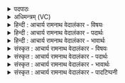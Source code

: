 <details><summary>पदपाठः</summary>

इ꣡न्द्र꣢꣯म्। अ꣣ग्नि꣢म्। क꣣विच्छ꣡दा꣢। क꣣वि। छ꣡दा꣢꣯। य꣣ज्ञ꣡स्य꣢। जू꣣त्या꣢। वृ꣣णे। ता꣢। सो꣢म꣢꣯स्य। इ꣡ह꣢। तृ꣣म्पताम्। ६७१।
</details>

<details><summary>अधिमन्त्रम् (VC)</summary>

- इन्द्राग्नी
- विश्वामित्रो गाथिनः
- गायत्री
- षड्जः
</details>

<details><summary>हिन्दी : आचार्य रामनाथ वेदालंकार - विषयः</summary>

अगले मन्त्र में पुनः उसी विषय का वर्णन है।
</details>

<details><summary>हिन्दी : आचार्य रामनाथ वेदालंकार - पदार्थः</summary>

पदार्थान्वयभाषाः -  मैं (यज्ञस्य) विद्यायज्ञ की (जूत्या) शीघ्र सिद्धि के लिए (कविच्छदा) मेधावियों को दुःख,विपत्ति आदि से बचानेवाले (इन्द्रम् अग्निम्) आत्मा और मन को (वृणे) स्वीकार करता हूँ। (ता) वे दोनों (इह) इस विद्यायज्ञ में (सोमस्य) ज्ञानरस से (तृम्पताम्) तृप्ति प्रदान करें ॥३॥
</details>

<details><summary>हिन्दी : आचार्य रामनाथ वेदालंकार - भावार्थः</summary>

भावार्थभाषाः -  आत्मा-रूप यजमान, मन-रूप होता और आचार्य-रूप ब्रह्मा के द्वारा सम्पादित विद्या-यज्ञ सफल एवं प्रभावकारी होता है ॥३॥ प्रथम खण्ड में परब्रह्म और ब्रह्मानन्द का वर्णन है और द्वितीय खण्ड में यह वर्णन है कि वह ब्रह्मानन्द तभी प्राप्त किया जा सकता है, जब आत्मा और मन उसके लिए प्रयत्नशील होते हैं। अतः द्वितीय खण्ड की प्रथम खण्ड के साथ संगति है ॥ प्रथम अध्याय में द्वितीय खण्ड समाप्त ॥
</details>

<details><summary>संस्कृत : आचार्य रामनाथ वेदालंकार - विषयः</summary>

अथ पुनरपि तमेव विषयमाह।
</details>

<details><summary>संस्कृत : आचार्य रामनाथ वेदालंकार - पदार्थः</summary>

पदार्थान्वयभाषाः -  अहम् (यज्ञस्य) विद्यायज्ञस्य (जूत्या२) जूत्यै वेगाय,सद्यः साधनाय।[जु गतौ। जूतिशब्दात् चतुर्थ्यैकवचने ‘सुपां सुलुक्०’ इति विभक्तेराकारादेशः।] (कविच्छदा) कविच्छदौ,कवीन् मेधाविनः छादयतः दुःखविपदादिभ्यः अपवारयतः इति तौ।[छद अपवारणे ‘सुपां सुलुक्०’ इति विभक्तेराकारादेशः।] (इन्द्रम् अग्निम्) आत्मानं मनश्च (वृणे) संभजामि।[वृङ् सम्भक्तौ,क्र्यादि।] (ता) तौ (इह) अस्मिन् विद्यायज्ञे (सोमस्य) ज्ञानरसेन[तृतीयार्थे षष्ठी।] (तृम्पताम्) तृप्तिं कारयताम्।[तृम्प तृप्तौ,तुदादिः]॥३॥३
</details>

<details><summary>संस्कृत : आचार्य रामनाथ वेदालंकार - भावार्थः</summary>

भावार्थभाषाः -  आत्ममनोरूपाभ्यां यजमानहोतृभ्याम् आचार्यरूपेण ब्रह्मणा च सम्पादितो विद्यायज्ञः सफलः प्रभावकारी च जायते ॥३॥ प्रथमे खण्डे परब्रह्मणो ब्रह्मानन्दस्य च वर्णनाद् द्वितीये च खण्डे स ब्रह्मानन्दरसस्तदैव प्राप्तुं शक्यते यदा जीवात्मा मनश्च तदर्थं प्रयतेते इति प्रदर्शनाद् द्वितीयखण्डस्य प्रथमखण्डेन संगतिरस्तीति विज्ञेयम्।
</details>

<details><summary>संस्कृत : आचार्य रामनाथ वेदालंकार - पादटिप्पनी</summary>

टिप्पणी:   १. ऋ० ३।१२।३। २. जूत्या अभिवृद्ध्या निमित्तभूतया—इति वि०। ३. ऋग्भाष्ये दयानन्दर्षिर्मन्त्रमिमं विद्वत्सङ्गविषये व्याख्यातवान्।
</details>